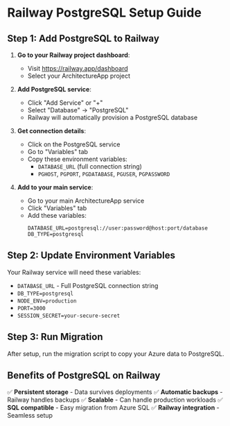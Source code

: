 # Railway PostgreSQL Setup Guide

## Step 1: Add PostgreSQL to Railway

1. **Go to your Railway project dashboard**:
   - Visit https://railway.app/dashboard
   - Select your ArchitectureApp project

2. **Add PostgreSQL service**:
   - Click "Add Service" or "+"
   - Select "Database" → "PostgreSQL"
   - Railway will automatically provision a PostgreSQL database

3. **Get connection details**:
   - Click on the PostgreSQL service
   - Go to "Variables" tab
   - Copy these environment variables:
     - `DATABASE_URL` (full connection string)
     - `PGHOST`, `PGPORT`, `PGDATABASE`, `PGUSER`, `PGPASSWORD`

4. **Add to your main service**:
   - Go to your main ArchitectureApp service
   - Click "Variables" tab
   - Add these variables:
     ```
     DATABASE_URL=postgresql://user:password@host:port/database
     DB_TYPE=postgresql
     ```

## Step 2: Update Environment Variables

Your Railway service will need these variables:
- `DATABASE_URL` - Full PostgreSQL connection string
- `DB_TYPE=postgresql`
- `NODE_ENV=production`
- `PORT=3000`
- `SESSION_SECRET=your-secure-secret`

## Step 3: Run Migration

After setup, run the migration script to copy your Azure data to PostgreSQL.

## Benefits of PostgreSQL on Railway

✅ **Persistent storage** - Data survives deployments
✅ **Automatic backups** - Railway handles backups
✅ **Scalable** - Can handle production workloads
✅ **SQL compatible** - Easy migration from Azure SQL
✅ **Railway integration** - Seamless setup

